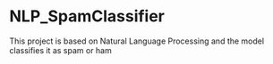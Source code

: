 # NLP_SpamClassifier
This project is based on Natural Language Processing and the model classifies it as spam or ham

